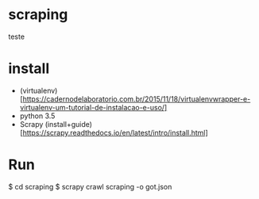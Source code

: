 # scraping
teste

# install
- (virtualenv)[https://cadernodelaboratorio.com.br/2015/11/18/virtualenvwrapper-e-virtualenv-um-tutorial-de-instalacao-e-uso/]
- python 3.5
- Scrapy (install+guide)[https://scrapy.readthedocs.io/en/latest/intro/install.html]

# Run
$ cd scraping
$ scrapy crawl scraping -o got.json

